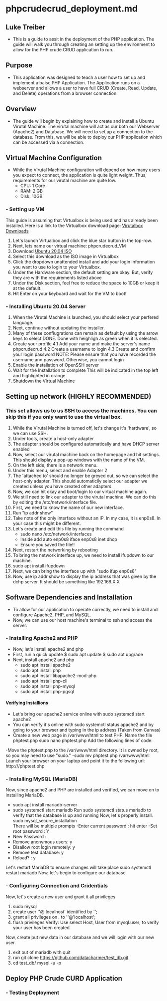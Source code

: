 # phpcrudecrud_deployment.md
## Luke Treiber
- This is a guide to assit in the deployment of the PHP application. The guide will walk you through creating an setting up the environment to allow for the PHP crude CRUD application to run. 

## Purpose
- This application was designed to teach a user how to set up and implement a baisc PHP Application. The Application runs on a webserver and allows a user to have full CRUD (Create, Read, Update, and Delete) operations from a browser connection. 
## Overview
- The guide will begin by explaining how to create and install a Ubuntu Virutal Machine. The virutal machine will act as our both our Webserver (Apache2) and Database. We will need to set up a connection to the database. From this, we will be able to deploy our PHP application which can be accessed via a connection. 
## Virtual Machine Configuration
- While the Virutal Machine configuration will depend on how many users you expect to connect, the application is quite light weight. Thus, requirements for our virutal machine are quite low.
    - CPU: 1 Core
    - RAM: 2 GB
    - Disk: 10GB

### - Setting up VM
This guide is assuming that Virtualbox is being used and has already been installed. Here is a link to the Virtualbox download page: [Virutalbox Downloads](https://www.virtualbox.org/wiki/Downloads)
1. Let's launch Virtualbox and click the blue star button in the top-row.
2. Next, lets name our virtual machine: phpcrudecrud_VM
3. Download [Ubuntu 20.04 ISO](https://ubuntu.com/download/alternative-downloads)
4. Select this download as the ISO image in Virtualbox
5. Click the dropdown unattended install and add your login information you want to use to login to your Virtualbox.
6. Under the Hardware section, the default setting are okay. But, verify they are with the requirements listed above
7. Under the Disk section, feel free to reduce the space to 10GB or keep it at the default.
8. Hit Enter on your keyboard and wait for the VM to boot!
### - Installing Ubuntu 20.04 Server
1. When the Virutal Machine is launched, you should select your perfered language.
2. Next, continue without updating the installer.
3. Many of these confiugrations can remain as default by using the arrow keys to select DONE. Done with heighligh as green when it is selected.  
4. Create your profile
4.1 Add your name and make the server's name <yourname>phpcrudecrud 
4.2 Create a username to login
4.3 Create and confirm your login password
NOTE: Please ensure that you have recorded the username and password. Otherwise, you cannot login
5. Enable the installation of OpenSSH server
6. Wait for the Installation to complete
    This will be indicated in the top left and highlighted in orange
7. Shutdown the Virtual Machine
## Setting up network (HIGHLY RECOMMENDED)
### This set allows us to us SSH to access the machines. You can skip this if you only want to use the virtual box. 
1. While the Virutal Machine is turned off, let's change it's 'hardware', so we can use SSH.
2. Under tools, create a host-only adapter
3. The adapter should be configured automatically and have DHCP server enabled
4. Now, select our virutal machine back on the homepage and hit settings. This should display a pop-up windows with the name of the VM.
5. On the left side, there is a network menu. 
6. Under this menu, select and enable Adapter 2
7. The 'attached to' should no longer be greyed out, so we can select the host-only adapter. This should automaticlly select our adapter we created unless you have created other adapters
8. Now, we can hit okay and boot/login to our virtual machine again.
9. We still need to link our adapter to the virutal machine. We can do this by editing the /etc/network/interface file.
10. First, we need to know the name of our new interface.
11. Run "ip addr show"
12. Take note of the only interface without an IP. In my case, it is enp0s8. In your case this might be different.
13. Let's create and edit this file by running the command 
    - sudo nano /etc/network/interfaces
    - Inside add
    auto enp0s8
    iface enp0s8 inet dhcp
    - Ensure you saved the file!!
14. Next, restart the networking by rebooting
15. To bring the network interface up, we need to install ifupdown to our machine.
16. sudo apt install ifupdown
17. Next, we can bring the interface up with "sudo ifup enp0s8"
18. Now, use ip addr show to display the ip address that was given by the dchp server. It should be something like 192.168.X.X
## Software Dependencies and Installation
- To allow for our application to operate correctly, we need to install and configure Apache2, PHP, and MySQL.
- Now, we can use our host machine's terminal to ssh and access the server.

### - Installing Apache2 and PHP
- Now, let's install apache2 and php
- First, run a quick update
$ sudo apt update
$ sudo apt upgrade
- Next, install apache2 and php
    - sudo apt install apache2
    - sudo apt install php
    - sudo apt install libapache2-mod-php
    - sudo apt install php-cli
    - sudo apt install php-mysql
    - sudo apt install php-pgsql

#### Verifying Installions
- Let's bring our apache2 service online with
 sudo systemctl start apache2
- You can verify it's online with
 sudo systemctl status apache2
and by going to your browser and typing in the ip address
(Taken from Canvas)
- Create a new web page in /var/www/html to test PHP. Name the file phptest.php
sudo nano phptest.php
Add the following lines of code:
<?php
phpinfo()
?>
-Move the phptest.php to the /var/www/html directory.    It is owned by root, so you may need to use "sudo."
-sudo mv phptest.php /var/www/html
Launch your browser on your laptop and point it to the following url:
http://<ip address of your vm>/phptest.php

### - Installing MySQL (MariaDB)
Now, since apache2 and PHP are installed and verified, we can move on to installing MariaDB. 
- sudo apt install mariadb-server
- sudo systemctl start mariadb
Run sudo systemctl status mariadb to verify that the database is up and running
Now, let's properly install.
sudo mysql_secure_installation  
There will be multiple prompts
-Enter current password : hit enter
-Set root password : Y
- New Password : <your chosen password>
- Remove anonymous users: y
- Disallow root login remotely: y
- Remove test database: y
- Reload? : y

Let's restart MariaDB to ensure changes will take place
sudo systemctl restart mariadb
Now, let's begin to configure our database

### - Configuring Connection and Cridentials
Now, let's create a new user and grant it all privileges

1. sudo mysql
2. create user '<yourusername>'@'localhost' identified by '<somepassword>';
3. grant all privileges on *.* to '<yourusername>'@'localhost';
4. flush privileges
Verify: 
Use select Host, User from mysql.user; to verify your user has been created

Now, create put new data in our database and we will login with our new user. 
1. exit out of mariadb with quit
2. run git clone https://github.com/datacharmer/test_db.git
3. cd test_db/
 mysql -u <youruser> -p


## Deploy PHP Crude CURD Application

### - Testing Deployment 

